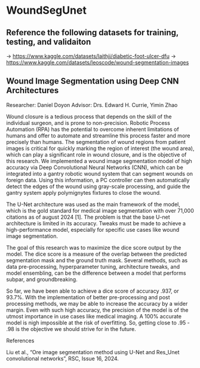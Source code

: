 # WoundSegUnet
## Reference the following datasets for training, testing, and validaiton
-> https://www.kaggle.com/datasets/laithjj/diabetic-foot-ulcer-dfu
-> https://www.kaggle.com/datasets/leoscode/wound-segmentation-images

## Wound Image Segmentation using Deep CNN Architectures
Researcher: Daniel Doyon
Advisor: Drs. Edward H. Currie, Yimin Zhao

Wound closure is a tedious process that depends on the skill of the individual surgeon, and is prone to non-precision. Robotic Process Automation (RPA) has the potential to overcome inherent limitations of humans and offer to automate and streamline this process faster and more precisely  than humans. The segmentation of wound regions from patient images is critical for quickly marking the region of interest (the wound area), which can play a significant role in wound closure, and is the objective of this research. We implemented a wound image segmentation model of high accuracy via Deep Convolutional Neural Networks (CNN), which can be integrated into a gantry robotic wound system that can segment wounds on foreign data. Using this information, a PC controller can then automatically detect the edges of the wound using gray-scale processing, and guide the gantry system apply polymignytes fixtures to close the wound.

The U-Net architecture was used as the main framework of the model, which is the gold standard for medical image segmentation with over 71,000 citations as of august 2024 [1]. The problem is that the base U-net architecture is limited in its accuracy. Tweaks must be made to achieve a high-performance model, especially for specific use cases like wound image segmentation.

The goal of this research was to maximize the dice score output by the model. The dice score is a measure of the overlap between the predicted segmentation mask and the ground truth mask. Several methods, such as data pre-processing, hyperparameter tuning, architecture tweaks, and model ensembling, can be the difference between a model that performs subpar, and groundbreaking.

So far, we have been able to achieve a dice score of accuracy .937, or 93.7%. With the implementation of better pre-processing and post processing methods, we may be able to increase the accuracy by a wider margin. Even with such high accuracy, the precision of the model is of the utmost importance in use cases like medical imaging. A 100% accurate model is nigh impossible at the risk of overfitting.  So, getting close to .95 - .98 is the objective we should strive for in the future.

References

Liu et al., “Ore image segmentation method using U-Net and Res_Unet convolutional networks”, RSC, Issue 16, 2024.
